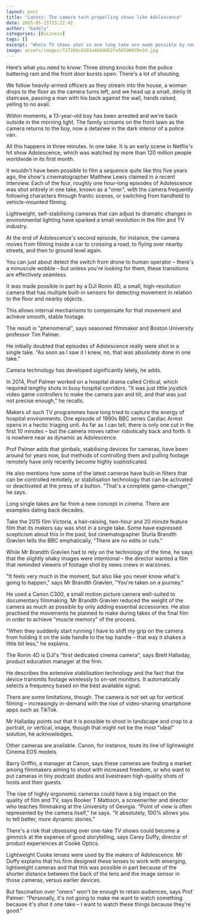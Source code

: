 ```yaml
---
layout: post
title: "Latest: The camera tech propelling shows like Adolescence"
date: 2025-05-15T23:22:42
author: "badely"
categories: [Business]
tags: []
excerpt: "Whole TV shows shot in one long take are made possible by new lightweight cameras."
image: assets/images/737285c6103a484dd52fe56590078e1d.jpg
---
```


Here’s what you need to know: Three strong knocks from the police battering ram and the front door bursts open. There's a lot of shouting.

We follow heavily-armed officers as they stream into the house, a woman drops to the floor as the camera turns left, and we head up a small, dimly lit staircase, passing a man with his back against the wall, hands raised, yelling to no avail.

Within moments, a 13-year-old boy has been arrested and we're back outside in the morning light. The family screams on the front lawn as the camera returns to the boy, now a detainee in the dark interior of a police van.

All this happens in three minutes. In one take. It is an early scene in Netflix's hit show Adolescence, which was watched by more than 120 million people worldwide in its first month.

It wouldn't have been possible to film a sequence quite like this five years ago, the show's cinematographer Matthew Lewis claimed in a recent interview. Each of the four, roughly one hour-long episodes of Adolescence was shot entirely in one take, known as a "oner", with the camera frequently following characters through frantic scenes, or switching from handheld to vehicle-mounted filming.

Lightweight, self-stabilising cameras that can adjust to dramatic changes in environmental lighting have sparked a small revolution in the film and TV industry.

At the end of Adolescence's second episode, for instance, the camera moves from filming inside a car to crossing a road, to flying over nearby streets, and then to ground level again.

You can just about detect the switch from drone to human operator – there's a minuscule wobble – but unless you're looking for them, these transitions are effectively seamless.

It was made possible in part by a DJI Ronin 4D, a small, high-resolution camera that has multiple built-in sensors for detecting movement in relation to the floor and nearby objects.

This allows internal mechanisms to compensate for that movement and achieve smooth, stable footage.

The result is "phenomenal", says seasoned filmmaker and Boston University professor Tim Palmer.

He initially doubted that episodes of Adolescence really were shot in a single take. "As soon as I saw it I knew, no, that was absolutely done in one take."

Camera technology has developed significantly lately, he adds.

In 2014, Prof Palmer worked on a hospital drama called Critical, which required lengthy shots in busy hospital corridors. "It was just little joystick video game controllers to make the camera pan and tilt, and that was just not precise enough," he recalls.

Makers of such TV programmes have long tried to capture the energy of hospital environments. One episode of 1990s BBC series Cardiac Arrest opens in a hectic triaging unit. As far as I can tell, there is only one cut in the first 10 minutes – but the camera moves rather robotically back and forth. It is nowhere near as dynamic as Adolescence.

Prof Palmer adds that gimbals, stabilising devices for cameras, have been around for years now, but methods of controlling them and pulling footage remotely have only recently become highly sophisticated.

He also mentions how some of the latest cameras have built-in filters that can be controlled remotely, or stabilisation technology that can be activated or deactivated at the press of a button. "That's a complete game-changer," he says.

Long single takes are far from a new concept in cinema. There are examples dating back decades.

Take the 2015 film Victoria, a hair-raising, two-hour and 20 minute feature film that its makers say was shot in a single take. Some have expressed scepticism about this in the past, but cinematographer Sturla Brandth Grøvlen tells the BBC emphatically, "There are no edits or cuts."

While Mr Brandth Grøvlen had to rely on the technology of the time, he says that the slightly shaky images were intentional – the director wanted a film that reminded viewers of footage shot by news crews in warzones.

"It feels very much in the moment, but also like you never know what's going to happen," says Mr Brandth Grøvlen, "You're taken on a journey."

He used a Canon C300, a small motion picture camera well-suited to documentary filmmaking. Mr Brandth Grøvlen reduced the weight of the camera as much as possible by only adding essential accessories. He also practised the movements he planned to make during takes of the final film in order to achieve "muscle memory" of the process.

"When they suddenly start running I have to shift my grip on the camera from holding it on the side handle to the top handle – that way it shakes a little bit less," he explains.

The Ronin 4D is DJI's "first dedicated cinema camera", says Brett Halladay, product education manager at the firm.

He describes the extensive stabilisation technology and the fact that the device transmits footage wirelessly to on-set monitors. It automatically selects a frequency based on the best available signal.

There are some limitations, though. The camera is not set up for vertical filming – increasingly in-demand with the rise of video-sharing smartphone apps such as TikTok.

Mr Halladay points out that it is possible to shoot in landscape and crop to a portrait, or vertical, image, though that might not be the most "ideal" solution, he acknowledges.

Other cameras are available. Canon, for instance, touts its line of lightweight Cinema EOS models.

Barry Griffin, a manager at Canon, says these cameras are finding a market among filmmakers aiming to shoot with increased freedom, or who want to put cameras in tiny podcast studios and livestream high-quality shots of hosts and their guests.

The rise of highly ergonomic cameras could have a big impact on the quality of film and TV, says Booker T Mattison, a screenwriter and director who teaches filmmaking at the University of Georgia. "Point of view is often represented by the camera itself," he says. "It absolutely, 100% allows you to tell better, more dynamic stories."

There's a risk that obsessing over one-take TV shows could become a gimmick at the expense of good storytelling, says Carey Duffy, director of product experiences at Cooke Optics.

Lightweight Cooke lenses were used by the makers of Adolescence. Mr Duffy explains that his firm designed these lenses to work with emerging, lightweight cameras and that this was possible in part because of the shorter distance between the back of the lens and the image sensor in those cameras, versus earlier devices.

But fascination over "oners" won't be enough to retain audiences, says Prof Palmer: "Personally, it's not going to make me want to watch something because it's shot it one take – I want to watch these things because they're good."

